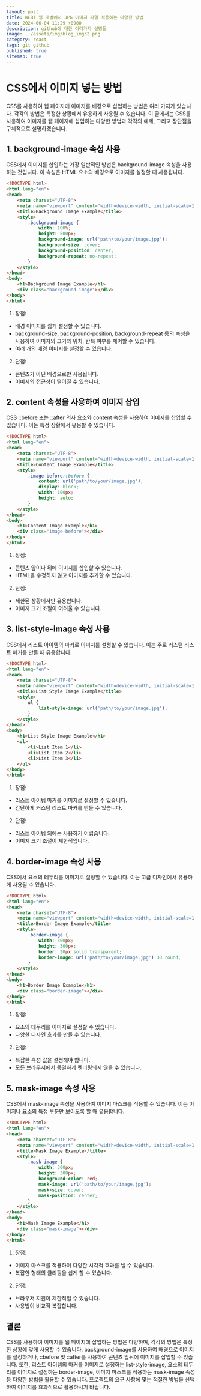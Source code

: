 ```yaml
---
layout: post
title: WEB) 웹 개발에서 JPG 이미지 파일 적용하는 다양한 방법
date: 2024-06-04 11:29 +0900
description: github에 대한 여러가지 설명들
image: ../assets/img/blog_img32.png
category: react
tags: git github
published: true
sitemap: true
---
```


# CSS에서 이미지 넣는 방법
CSS를 사용하여 웹 페이지에 이미지를 배경으로 삽입하는 방법은 여러 가지가 있습니다. 각각의 방법은 특정한 상황에서 유용하게 사용될 수 있습니다. 이 글에서는 CSS를 사용하여 이미지를 웹 페이지에 삽입하는 다양한 방법과 각각의 예제, 그리고 장단점을 구체적으로 설명하겠습니다.

## 1. background-image 속성 사용
CSS에서 이미지를 삽입하는 가장 일반적인 방법은 background-image 속성을 사용하는 것입니다. 이 속성은 HTML 요소의 배경으로 이미지를 설정할 때 사용됩니다.

````html
<!DOCTYPE html>
<html lang="en">
<head>
    <meta charset="UTF-8">
    <meta name="viewport" content="width=device-width, initial-scale=1.0">
    <title>Background Image Example</title>
    <style>
        .background-image {
            width: 100%;
            height: 500px;
            background-image: url('path/to/your/image.jpg');
            background-size: cover;
            background-position: center;
            background-repeat: no-repeat;
        }
    </style>
</head>
<body>
    <h1>Background Image Example</h1>
    <div class="background-image"></div>
</body>
</html>
````

1) 장점:

- 배경 이미지를 쉽게 설정할 수 있습니다.
- background-size, background-position, background-repeat 등의 속성을 사용하여 이미지의 크기와 위치, 반복 여부를 제어할 수 있습니다.
- 여러 개의 배경 이미지를 설정할 수 있습니다.

2) 단점:

- 콘텐츠가 아닌 배경으로만 사용됩니다.
- 이미지의 접근성이 떨어질 수 있습니다.

## 2. content 속성을 사용하여 이미지 삽입
CSS ::before 또는 ::after 의사 요소와 content 속성을 사용하여 이미지를 삽입할 수 있습니다. 이는 특정 상황에서 유용할 수 있습니다.

````html
<!DOCTYPE html>
<html lang="en">
<head>
    <meta charset="UTF-8">
    <meta name="viewport" content="width=device-width, initial-scale=1.0">
    <title>Content Image Example</title>
    <style>
        .image-before::before {
            content: url('path/to/your/image.jpg');
            display: block;
            width: 100px;
            height: auto;
        }
    </style>
</head>
<body>
    <h1>Content Image Example</h1>
    <div class="image-before"></div>
</body>
</html>
````

1) 장점:

- 콘텐츠 앞이나 뒤에 이미지를 삽입할 수 있습니다.
- HTML을 수정하지 않고 이미지를 추가할 수 있습니다.

2) 단점:

- 제한된 상황에서만 유용합니다.
- 이미지 크기 조절이 어려울 수 있습니다.

## 3. list-style-image 속성 사용
CSS에서 리스트 아이템의 마커로 이미지를 설정할 수 있습니다. 이는 주로 커스텀 리스트 마커를 만들 때 유용합니다.

````html
<!DOCTYPE html>
<html lang="en">
<head>
    <meta charset="UTF-8">
    <meta name="viewport" content="width=device-width, initial-scale=1.0">
    <title>List Style Image Example</title>
    <style>
        ul {
            list-style-image: url('path/to/your/image.jpg');
        }
    </style>
</head>
<body>
    <h1>List Style Image Example</h1>
    <ul>
        <li>List Item 1</li>
        <li>List Item 2</li>
        <li>List Item 3</li>
    </ul>
</body>
</html>
````

1) 장점:

- 리스트 아이템 마커를 이미지로 설정할 수 있습니다.
- 간단하게 커스텀 리스트 마커를 만들 수 있습니다.

2) 단점:

- 리스트 아이템 외에는 사용하기 어렵습니다.
- 이미지 크기 조절이 제한적입니다.

## 4. border-image 속성 사용
CSS에서 요소의 테두리를 이미지로 설정할 수 있습니다. 이는 고급 디자인에서 유용하게 사용될 수 있습니다.

````html
<!DOCTYPE html>
<html lang="en">
<head>
    <meta charset="UTF-8">
    <meta name="viewport" content="width=device-width, initial-scale=1.0">
    <title>Border Image Example</title>
    <style>
        .border-image {
            width: 300px;
            height: 300px;
            border: 20px solid transparent;
            border-image: url('path/to/your/image.jpg') 30 round;
        }
    </style>
</head>
<body>
    <h1>Border Image Example</h1>
    <div class="border-image"></div>
</body>
</html>
````

1) 장점:

- 요소의 테두리를 이미지로 설정할 수 있습니다.
- 다양한 디자인 효과를 만들 수 있습니다.

2) 단점:

- 복잡한 속성 값을 설정해야 합니다.
- 모든 브라우저에서 동일하게 렌더링되지 않을 수 있습니다.

## 5. mask-image 속성 사용
CSS에서 mask-image 속성을 사용하여 이미지 마스크를 적용할 수 있습니다. 이는 이미지나 요소의 특정 부분만 보이도록 할 때 유용합니다.

````html
<!DOCTYPE html>
<html lang="en">
<head>
    <meta charset="UTF-8">
    <meta name="viewport" content="width=device-width, initial-scale=1.0">
    <title>Mask Image Example</title>
    <style>
        .mask-image {
            width: 300px;
            height: 300px;
            background-color: red;
            mask-image: url('path/to/your/image.jpg');
            mask-size: cover;
            mask-position: center;
        }
    </style>
</head>
<body>
    <h1>Mask Image Example</h1>
    <div class="mask-image"></div>
</body>
</html>
````

1) 장점:

- 이미지 마스크를 적용하여 다양한 시각적 효과를 낼 수 있습니다.
- 복잡한 형태의 클리핑을 쉽게 할 수 있습니다.

2) 단점:

- 브라우저 지원이 제한적일 수 있습니다.
- 사용법이 비교적 복잡합니다.

## 결론
CSS를 사용하여 이미지를 웹 페이지에 삽입하는 방법은 다양하며, 각각의 방법은 특정한 상황에 맞게 사용할 수 있습니다. background-image를 사용하여 배경으로 이미지를 설정하거나, ::before 및 ::after를 사용하여 콘텐츠 앞뒤에 이미지를 삽입할 수 있습니다. 또한, 리스트 아이템의 마커를 이미지로 설정하는 list-style-image, 요소의 테두리를 이미지로 설정하는 border-image, 이미지 마스크를 적용하는 mask-image 속성 등 다양한 방법을 활용할 수 있습니다. 프로젝트의 요구 사항에 맞는 적절한 방법을 선택하여 이미지를 효과적으로 활용하시기 바랍니다.









